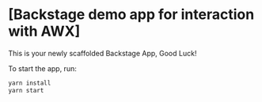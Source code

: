 # [Backstage demo app for interaction with AWX]

This is your newly scaffolded Backstage App, Good Luck!

To start the app, run:

```sh
yarn install
yarn start
```
